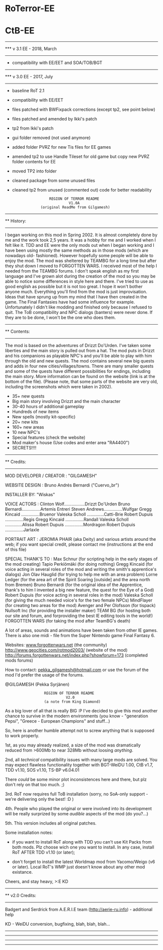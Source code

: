 # RoTerror-EE
# CtB-EE
********************************************
*** v 3.1 EE - 2018, March
********************************************
- compatibility with EE/EET and SOA/TOB/BGT

********************************************
*** v 3.0 EE - 2017, July
********************************************
- baseline RoT 2.1
- compatibility with EE/EET
- files patched with BWFixpack corrections (except tp2, see point below)
- files patched and amended by Ikki's patch
- tp2 from Ikki's patch
- gui folder removed (not used anymore)
- added folder PVRZ for new Tis files for EE games
- amended tp2 to use Handle Tileset for old game but copy new PVRZ folder contents for EE
- moved TP2 into folder
- cleaned package from some unused files
- cleaned tp2 from unused (commented out) code for better readability

                       REGION OF TERROR README
                                V1.0A
                   (original ReadMe from Gilgamesh)

*******************************************************************************
**  History:
*******************************************************************************
 I began working on this mod in Spring 2002. It is almost completely done
by me and the work took 2,5 years. It was a hobby for me and I worked
when I felt like it.
 TDD and EE were the only mods out when I began working and I have been
using mostly the same methods as in those mods (which are nowadays old-
fashioned). However hopefully some people will be able to enjoy the mod.
 The mod was sheltered by TEAMBG for a long time but after they shut
down I moved to FORGOTTEN WARS. I received most of the help I needed from
the TEAMBG forums.
 I don't speak english as my first language and I've grown alot during the
creation of the mod so you may be able to notice some differences in style
here and there. I've tried to use as good english as possible but it is
not too great. I hope it won't bother anyone much.
 Everything you'll find from the mod is just improvisation. Ideas that
have sprung up from my mind that I have then created in the game. The
Final Fantasies have had some influence for example.
 Unfortunately I didn't like modding and finished only because I refused
to quit. The ToB compatibility and NPC dialogs (banters) were never done.
If they are to be done, I won't be the one who does them.


*******************************************************************************
**  Contents:
*******************************************************************************
The mod is based on the adventures of Drizzt Do'Urden. I've taken some
liberties and the main story is pulled out from a hat. The mod puts in
Drizzt and his companions as playable NPC's and you'll be able to play
with him through the old and new quests. The mod contains several new
big quests and adds in four new cities/villages/towns. There are many
smaller quests and some of the quests have different possibilities for
endings, including the main story. More information can be found on the
website (link is at the bottom of the file).
(Please note, that some parts of the website are very old, including the
screenshots which were taken in 2002).

* 35+ new quests
* Big main story involving Drizzt and the main character
* 30-40 hours of additional gameplay
* Hundreds of new items
* New spells (mostly kit-specific)
* 20+ new kits
* 160+ new areas
* 10 new NPC's
* Special features (check the website)
* Mod maker's house (Use codes and enter area "RA4400")
* SECRETS!!!!


*******************************************************************************
**  Credits:
*******************************************************************************
MOD DEVELOPER / CREATOR : "GILGAMESH"

WEBSITE DESIGN : Bruno Andrés Bernardi ("Cuervo_br")

INSTALLER BY: "Wiskas"

VOICE ACTORS :
Clinton Wolf.................Drizzt Do'Urden
Bruno Bernardi...............Artemis Entreri
Steven Andrews...............Wulfgar
Gregg Kincaid ...............Bruenor
Valeska Scholl ..............Catti-Brie
Robert Dupuis ...............Regis
Gregg Kincaid ...............Randall
Valeska Scholl ..............Alissa
Robert Dupuis ...............Mordragon
Robert Dupuis ...............Jarlaxle


PORTRAIT ART : JEROMIA PHAIR (aka Deity) and various artists around the web;
if you want special credit, please contact me (instructions at the end of
this file)


SPECIAL THANK'S TO :
Max Schnur (for scripting help in the early stages of the mod creating)
Tapio Perkiömäki (for doing nothing)
Gregg Kincaid (for voice acting in several roles of the mod and writing the smith's apprentice's dialogs)
Jon Olav Hauglid (for trying to help me with an area problem)
Lorne Ledger (for the area art of the Spirit Soaring [outside] and the area north from Bremen)
Bruno Bernardi (for the original idea of the Apprentice, thank's to him I invented a big new feature, the quest for the Eye of a God)
Robert Dupuis (for voice acting in several roles in the mod)
Valeska Scholl (for giving the much needed voice's for the two female NPCs)
MindFlayer (for creating two areas for the mod)
Avenger and Per Olofsson (for tispack)
Nullsoft Inc (for providing the installer maker)
TEAM BG (for hosting both our site and forum, and forproviding the best IE editing tools in the world!)
FORGOTTEN WARS (for taking the mod after TeamBG's death)


A lot of areas, sounds and animations have been taken from other IE games.
There is also one midi - file from the Super Nintendo game Final Fantasy 6.


Websites:
www.forgottenwars.net (the community)
http://www.geocities.com/rotmod2003/ (website of the mod)
http://forums.forgottenwars.net/index.php?showforum=173 (completed mods forums)


How to contact:
pekka_gilgamesh@hotmail.com
or use the forum of the mod
I'd prefer the usage of the forums.

@GILGAMESH (Pekka Syrjänen)

                      REGION OF TERROR README
                                V2.0
                      (a note from King Diamond)


As a big lover of all that is really BIG :P I've decided to give this mod
another chance to survive in the modern environments (you know -
"generation Pepsi", "Greece - European Champions" and stuff...)

So, here is another humble attempt not to screw anything that is supposed to work
properly.

1st, as you may already realized, a size of the mod was dramatically reduced
from >600Mb to near 328Mb without loosing *anything*.

2nd, all *technical* compatibility issues with many large mods are
solved. You may expect flawless functionality together with BGT-WeiDU 1.00,
CtB v1.7, TDD v1.10, SOS v1.10, TS-BP v6.04.01

There *could* be some minor plot inconsistences here and there, but plz don't
rely on that too much. ;)

3rd. RoT now requires full ToB installation (sorry, no SoA-only support - we're
delivering only the best! :D )

4th. People who played the original or were involved into its development will be
really surprized by some *audible* aspects of the mod (do you?...)

5th. This version includes all original patches.




Some installation notes:

 - if you want to install RoT along with TDD you can't use Kit Packs from both mods.
   Plz choose wich one you want to install. In any case, install RoT AFTER TDD v1.10
   (or later);

 - don't forget to install the latest Worldmap mod from Yacomo/Weigo (v6 or later). 
   Local RoT's WMP just doesn't know about any other mod existance.




Cheers,
and stay heavy,       >:E
               KD

*******************************************************************************
** v2.0 Credits:
*******************************************************************************
  Badgert and
  Serdrick from A.E.R.I.E team (http://aerie-ru.info) - additional help

  KD - WeiDU conversion, bugfixing, blah, blah, blah...

*******************************************************************************
*******************************************************************************
*******************************************************************************
*******************************************************************************

